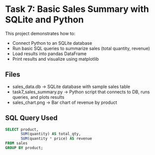 # Task 7: Basic Sales Summary with SQLite and Python

This project demonstrates how to:
- Connect Python to an SQLite database
- Run basic SQL queries to summarize sales (total quantity, revenue)
- Load results into pandas DataFrame
- Print results and visualize using matplotlib

## Files
- sales_data.db → SQLite database with sample sales table
- task7_sales_summary.py → Python script that connects to DB, runs queries, and plots results
- sales_chart.png → Bar chart of revenue by product

## SQL Query Used
```sql
SELECT product, 
       SUM(quantity) AS total_qty, 
       SUM(quantity * price) AS revenue
FROM sales 
GROUP BY product;

